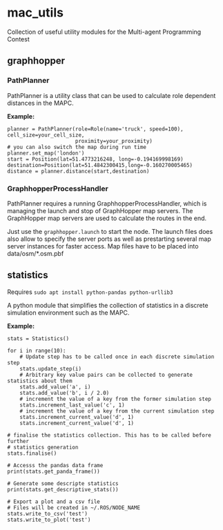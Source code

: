 
# mac_utils

Collection of useful utility modules for the Multi-agent Programming Contest

## graphhopper
 
### PathPlanner
 
PathPlanner is a utility class that can be used to calculate role dependent
distances in the MAPC.

**Example:**

```
planner = PathPlanner(role=Role(name='truck', speed=100), cell_size=your_cell_size, 
                      proximity=your_proximity)
# you can also switch the map during run time
planner.set_map('london')
start = Position(lat=51.4773216248, long=-0.194169998169)
destination=Position(lat=51.4842300415,long=-0.160270005465)
distance = planner.distance(start,destination)
```
 
### GraphhopperProcessHandler
 
PathPlanner requires a running GraphhopperProcessHandler, which is managing
the launch and stop of GraphHopper map servers. The GraphHopper map servers
are used to calculate the routes in the end.

Just use the `graphhopper.launch` to start the node. The launch files does
also allow to specify the server ports as well as prestarting several map
server instances for faster access. Map files have to be placed into
data/osm/*.osm.pbf
 
## statistics

Requires `sudo apt install python-pandas python-urllib3`

A python module that simplifies the collection of statistics in a discrete simulation environment
such as the MAPC. 

**Example:**

```
stats = Statistics()

for i in range(10):
    # Update step has to be called once in each discrete simulation step
    stats.update_step(i)
    # Arbitrary key value pairs can be collected to generate statistics about them
    stats.add_value('a', i)
    stats.add_value('b', i / 2.0)
    # increment the value of a key from the former simulation step
    stats.increment_last_value('c', 1)
    # increment the value of a key from the current simulation step
    stats.increment_current_value('d', 1)
    stats.increment_current_value('d', 1)

# finalise the statistics collection. This has to be called before further
# statistics generation
stats.finalise()

# Accesss the pandas data frame
print(stats.get_panda_frame())

# Generate some descripte statistics
print(stats.get_descriptive_stats())

# Export a plot and a csv file
# Files will be created in ~/.ROS/NODE_NAME
stats.write_to_csv('test')
stats.write_to_plot('test')
```